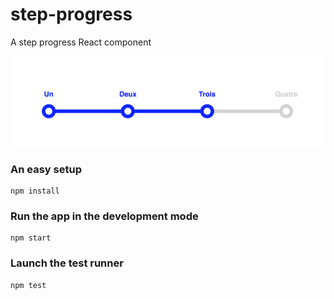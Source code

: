 # step-progress

A step progress React component

![Step progress bar](./screen.png)

### An easy setup

```
npm install
```

### Run the app in the development mode

```
npm start
```

### Launch the test runner

```
npm test
```
